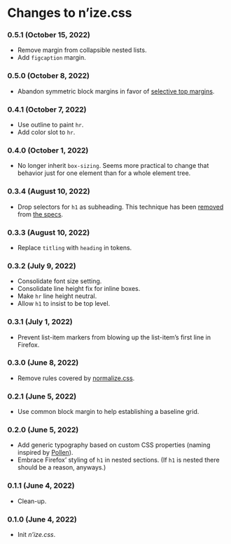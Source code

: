 # Changes to n’ize.css

### 0.5.1 (October 15, 2022)

- Remove margin from collapsible nested lists.
- Add `figcaption` margin.

### 0.5.0 (October 8, 2022)

- Abandon symmetric block margins in favor of [selective top margins](https://alistapart.com/article/axiomatic-css-and-lobotomized-owls/).

### 0.4.1 (October 7, 2022)

- Use outline to paint `hr`.
- Add color slot to `hr`.

### 0.4.0 (October 1, 2022)

- No longer inherit `box-sizing`. Seems more practical to change that behavior just for one element than for a whole element tree.

### 0.3.4 (August 10, 2022)

- Drop selectors for `h1` as subheading. This technique has been [removed](https://github.com/whatwg/html/pull/7829/files#diff-41cf6794ba4200b839c53531555f0f3998df4cbb01a4d5cb0b94e3ca5e23947dL16657-L16660) from [the specs](https://html.spec.whatwg.org/multipage/sections.html#headings-and-outlines).

### 0.3.3 (August 10, 2022)

- Replace `titling` with `heading` in tokens.

### 0.3.2 (July 9, 2022)

- Consolidate font size setting.
- Consolidate line height fix for inline boxes.
- Make `hr` line height neutral.
- Allow `h1` to insist to be top level.

### 0.3.1 (July 1, 2022)

- Prevent list-item markers from blowing up the list-item’s first line in Firefox.

### 0.3.0 (June 8, 2022)

- Remove rules covered by [normalize.css](https://github.com/csstools/normalize.css).

### 0.2.1 (June 5, 2022)

- Use common block margin to help establishing a baseline grid.

### 0.2.0 (June 5, 2022)

- Add generic typography based on custom CSS properties (naming inspired by [Pollen](https://www.pollen.style/)).
- Embrace Firefox’ styling of `h1` in nested sections. (If `h1` is nested there should be a reason, anyways.)

### 0.1.1 (June 4, 2022)

- Clean-up.

### 0.1.0 (June 4, 2022)

- Init _n’ize.css_.
